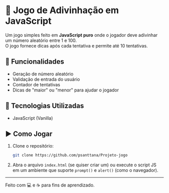 # 🎯 Jogo de Adivinhação em JavaScript

Um jogo simples feito em **JavaScript puro** onde o jogador deve adivinhar um número aleatório entre 1 e 100.  
O jogo fornece dicas após cada tentativa e permite até 10 tentativas.

## 🚀 Funcionalidades

- Geração de número aleatório
- Validação de entrada do usuário
- Contador de tentativas
- Dicas de "maior" ou "menor" para ajudar o jogador

## 🧠 Tecnologias Utilizadas

- JavaScript (Vanilla)

## ▶️ Como Jogar

1. Clone o repositório:
   ```bash
   git clone https://github.com/psanttana/Projeto-jogo
   ```
2. Abra o arquivo `index.html` (se quiser criar um) ou execute o script JS em um ambiente que suporte `prompt()` e `alert()` (como o navegador).


---

Feito com 💻 e ☕ para fins de aprendizado.

